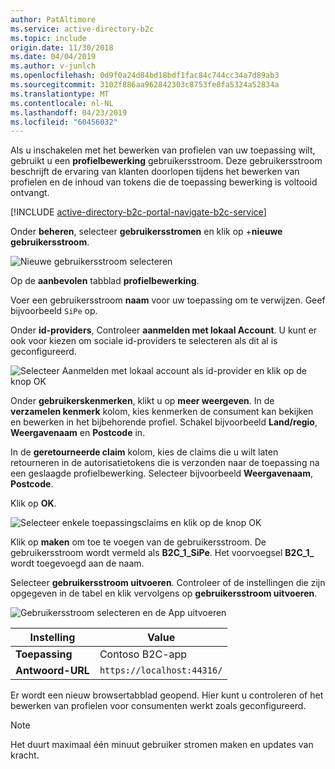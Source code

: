 ```yaml
---
author: PatAltimore
ms.service: active-directory-b2c
ms.topic: include
origin.date: 11/30/2018
ms.date: 04/04/2019
ms.author: v-junlch
ms.openlocfilehash: 0d9f0a24d84bd18bdf1fac84c744cc34a7d89ab3
ms.sourcegitcommit: 3102f886aa962842303c8753fe8fa5324a52834a
ms.translationtype: MT
ms.contentlocale: nl-NL
ms.lasthandoff: 04/23/2019
ms.locfileid: "60456032"
---
```

Als u inschakelen met het bewerken van profielen van uw toepassing wilt, gebruikt u een **profielbewerking** gebruikersstroom. Deze gebruikersstroom beschrijft de ervaring van klanten doorlopen tijdens het bewerken van profielen en de inhoud van tokens die de toepassing bewerking is voltooid ontvangt.

[!INCLUDE [active-directory-b2c-portal-navigate-b2c-service](active-directory-b2c-portal-navigate-b2c-service.md)]

Onder **beheren**, selecteer **gebruikersstromen** en klik op +**nieuwe gebruikersstroom**.

![Nieuwe gebruikersstroom selecteren](./media/active-directory-b2c-create-profile-editing-policy/add-b2c-new-user-flow.png)

Op de **aanbevolen** tabblad **profielbewerking**.

Voer een gebruikersstroom **naam** voor uw toepassing om te verwijzen. Geef bijvoorbeeld `SiPe` op.

Onder **id-providers**, Controleer **aanmelden met lokaal Account**. U kunt er ook voor kiezen om sociale id-providers te selecteren als dit al is geconfigureerd.

![Selecteer Aanmelden met lokaal account als id-provider en klik op de knop OK](./media/active-directory-b2c-create-profile-editing-policy/add-b2c-profile-editing-identity-providers.png)

Onder **gebruikerskenmerken**, klikt u op **meer weergeven**. In de **verzamelen kenmerk** kolom, kies kenmerken de consument kan bekijken en bewerken in het bijbehorende profiel. Schakel bijvoorbeeld **Land/regio**, **Weergavenaam** en **Postcode** in.

In de **geretourneerde claim** kolom, kies de claims die u wilt laten retourneren in de autorisatietokens die is verzonden naar de toepassing na een geslaagde profielbewerking. Selecteer bijvoorbeeld **Weergavenaam**, **Postcode**.

Klik op **OK**.

![Selecteer enkele toepassingsclaims en klik op de knop OK](./media/active-directory-b2c-create-profile-editing-policy/add-b2c-user-attributes.png)

Klik op **maken** om toe te voegen van de gebruikersstroom. De gebruikersstroom wordt vermeld als **B2C_1_SiPe**. Het voorvoegsel **B2C_1_** wordt toegevoegd aan de naam.

Selecteer **gebruikersstroom uitvoeren**. Controleer of de instellingen die zijn opgegeven in de tabel en klik vervolgens op **gebruikersstroom uitvoeren**.

![Gebruikersstroom selecteren en de App uitvoeren](./media/active-directory-b2c-create-profile-editing-policy/add-b2c-profile-editing-run-user-flow.png)

| Instelling      | Value  |
| ------------ | ------ |
| **Toepassing** | Contoso B2C-app |
| **Antwoord-URL** | `https://localhost:44316/` |

Er wordt een nieuw browsertabblad geopend. Hier kunt u controleren of het bewerken van profielen voor consumenten werkt zoals geconfigureerd.

> [!NOTE]
> Het duurt maximaal één minuut gebruiker stromen maken en updates van kracht.
>

